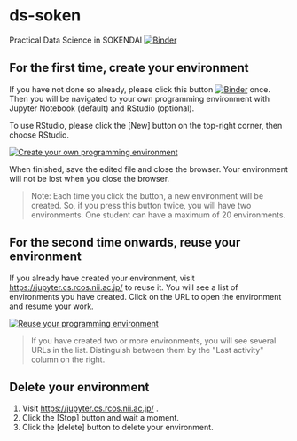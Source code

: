 # ds-soken
Practical Data Science in SOKENDAI
[![Binder](https://binder.cs.rcos.nii.ac.jp/badge_logo.svg)](https://binder.cs.rcos.nii.ac.jp/v2/gh/ikfj/ds-soken/main)

## For the first time, create your environment

If you have not done so already, please click this button [![Binder](https://binder.cs.rcos.nii.ac.jp/badge_logo.svg)](https://binder.cs.rcos.nii.ac.jp/v2/gh/ikfj/ds-soken/main) once.
Then you will be navigated to your own programming environment with Jupyter Notebook (default) and RStudio (optional).

To use RStudio, please click the [New] button on the top-right corner, then choose RStudio.

[![Create your own programming environment](https://meatwiki.nii.ac.jp//confluence/download/attachments/67614937/%E7%94%BB%E9%9D%A24.png)](https://meatwiki.nii.ac.jp//confluence/download/attachments/67614937/%E7%94%BB%E9%9D%A24.png)

When finished, save the edited file and close the browser.
Your environment will not be lost when you close the browser.

> Note: Each time you click the button, a new environment will be created.
> So, if you press this button twice, you will have two environments.
> One student can have a maximum of 20 environments.

## For the second time onwards, reuse your environment

If you already have created your environment, visit https://jupyter.cs.rcos.nii.ac.jp/ to reuse it.
You will see a list of environments you have created.
Click on the URL to open the environment and resume your work.

[![Reuse your programming environment](https://meatwiki.nii.ac.jp/confluence/download/attachments/67614937/%E7%94%BB%E9%9D%A26.png)](https://meatwiki.nii.ac.jp/confluence/download/attachments/67614937/%E7%94%BB%E9%9D%A26.png)

> If you have created two or more environments, you will see several URLs in the list.
> Distinguish between them by the "Last activity" column on the right.

## Delete your environment

1. Visit https://jupyter.cs.rcos.nii.ac.jp/ .
1. Click the [Stop] button and wait a moment.
1. Click the [delete] button to delete your environment.

